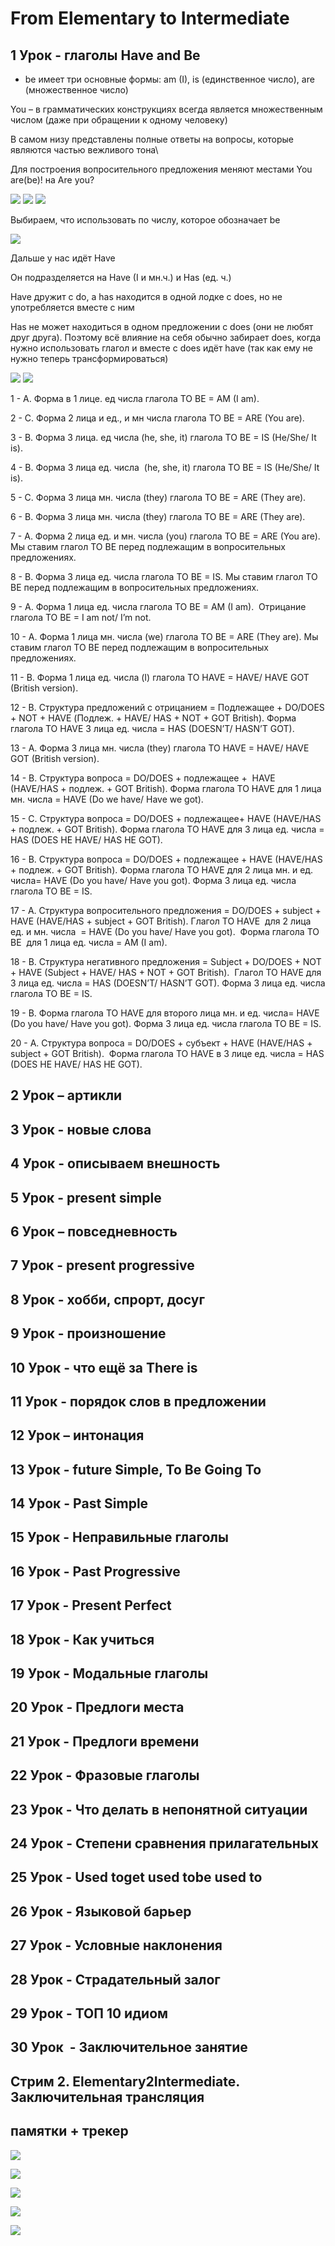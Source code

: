# From Elementary to Intermediate

## **1** **Урок** **-** **глаголы** **Have and Be**

- be имеет три основные формы: am (I), is (единственное число), are (множественное число)

You – в грамматических конструкциях всегда является множественным числом (даже при обращении к одному человеку)

В самом низу представлены полные ответы на вопросы, которые являются частью вежливого тона\

Для построения вопросительного предложения меняют местами You are(be)! на Are you?

![](_png/40bff266a46450ef3dbda4aec952541e.png)
![](_png/b1a876211131ea99f76147991665b84a.png)
![](_png/2cb3a079848efee946b4d7f0ff014036.png)

Выбираем, что использовать по числу, которое обозначает be

![](_png/84e516b60370cf0a90f97e6274dc56e3.png)

Дальше у нас идёт Have

Он подразделяется на Have (I и мн.ч.) и Has (ед. ч.)

Have дружит с do, а has находится в одной лодке с does, но не употребляется вместе с ним

Has не может находиться в одном предложении с does (они не любят друг друга). Поэтому всё влияние на себя обычно забирает does, когда нужно использовать глагол и вместе с does идёт have (так как ему не нужно теперь трансформироваться)

![](_png/49d5cd5bc9a8ac414e7775f7823b15ca.png)
![](_png/d11714ba9da18eb4155b477b513df5d4.png)

1 - A. Форма в 1 лице. ед числа глагола TO BE = AM (I am).

2 - C. Форма 2 лица и ед., и мн числа глагола TO BE = ARE (You are).

3 - B. Форма 3 лица. ед числа (he, she, it) глагола TO BE = IS (He/She/ It is).

4 - B. Форма 3 лица ед. числа  (he, she, it) глагола TO BE = IS (He/She/ It is).

5 - C. Форма 3 лица мн. числа (they) глагола TO BE = ARE (They are).

6 - B. Форма 3 лица мн. числа (they) глагола TO BE = ARE (They are).

7 - A. Форма 2 лица ед. и мн. числа (you) глагола TO BE = ARE (You are). Мы ставим глагол TO BE перед подлежащим в вопросительных предложениях.

8 - B. Форма 3 лица ед. числа глагола TO BE = IS. Мы ставим глагол TO BE перед подлежащим в вопросительных предложениях.

9 - A. Форма 1 лица ед. числа глагола TO BE = AM (I am).  Отрицание глагола TO BE = I am not/ I’m not.

10 - A. Форма 1 лица мн. числа (we) глагола TO BE = ARE (They are). Мы ставим глагол TO BE перед подлежащим в вопросительных предложениях.

11 - B. Форма 1 лица ед. числа (I) глагола TO HAVE = HAVE/ HAVE GOT (British version).

12 - B. Структура предложений с отрицанием = Подлежащее + DO/DOES + NOT + HAVE (Подлеж. + HAVE/ HAS + NOT + GOT British). Форма глагола TO HAVE 3 лица ед. числа = HAS (DOESN’T/ HASN’T GOT).

13 - A. Форма 3 лица мн. числа (they) глагола TO HAVE = HAVE/ HAVE GOT (British version).

14 - B. Структура вопроса = DO/DOES + подлежащее +  HAVE (HAVE/HAS + подлеж. + GOT British). Форма глагола TO HAVE для 1 лица мн. числа = HAVE (Do we have/ Have we got).

15 - C. Структура вопроса = DO/DOES + подлежащее+ HAVE (HAVE/HAS + подлеж. + GOT British). Форма глагола TO HAVE для 3 лица ед. числа = HAS (DOES HE HAVE/ HAS HE GOT).

16 - B. Структура вопроса = DO/DOES + подлежащее + HAVE (HAVE/HAS + подлеж. + GOT British). Форма глагола TO HAVE для 2 лица мн. и ед. числа= HAVE (Do you have/ Have you got). Форма 3 лица ед. числа глагола TO BE = IS.

17 - A. Структура вопросительного предложения = DO/DOES + subject + HAVE (HAVE/HAS + subject + GOT British). Глагол TO HAVE  для 2 лица ед. и мн. числа  = HAVE (Do you have/ Have you got).  Форма глагола TO BE  для 1 лица ед. числа = AM (I am).

18 - B. Структура негативного предложения = Subject + DO/DOES + NOT + HAVE (Subject + HAVE/ HAS + NOT + GOT British).  Глагол TO HAVE для 3 лица ед. числа = HAS (DOESN’T/ HASN’T GOT). Форма 3 лица ед. числа глагола TO BE = IS.

19 - B. Форма глагола TO HAVE для второго лица мн. и ед. числа= HAVE (Do you have/ Have you got). Форма 3 лица ед. числа глагола TO BE = IS.

20 - A. Структура вопроса = DO/DOES + субъект + HAVE (HAVE/HAS + subject + GOT British).  Форма глагола TO HAVE в 3 лице ед. числа = HAS (DOES HE HAVE/ HAS HE GOT).

## **2 Урок – артикли**



## **3 Урок - новые слова**


## **4 Урок - описываем внешность**



## **5 Урок - present simple**



## **6 Урок – повседневность**



## **7 Урок - present progressive**



## **8 Урок - хобби, спрорт, досуг**



## **9 Урок - произношение**



## **10 Урок - что ещё за There is**



## **11 Урок - порядок слов в предложении**



## **12** **Урок** **–** **интонация**



## **13** **Урок** **- future Simple, To Be Going To**



## **14 Урок - Past Simple**



## **15 Урок - Неправильные глаголы**



## **16** **Урок** **- Past Progressive**



## **17** **Урок** **- Present Perfect**



## **18 Урок - Как учиться**



## **19 Урок - Модальные глаголы**



## **20 Урок - Предлоги места**



## **21 Урок - Предлоги времени**



## **22 Урок - Фразовые глаголы**


## **23 Урок - Что делать в непонятной ситуации**



## **24 Урок - Степени сравнения прилагательных**



## **25 Урок - Used toget used tobe used to**



## **26 Урок - Языковой барьер**



## **27 Урок - Условные наклонения**



## **28 Урок - Страдательный залог**



## **29 Урок - ТОП 10 идиом**



## **30 Урок  - Заключительное занятие**



## **Стрим 2. Elementary2Intermediate. Заключительная трансляция**


## **памятки + трекер**

![](_png/307b2fe8783dd9273df042439f84f1da.png)

![](_png/17a5a4966946573889fb8ef97378278c.png)

![](_png/11c34d2b345eed3322b0e281d5e19931.png)

![](_png/0640e277008290c0f206807b20699aff.png)

![](_png/63aa33dea0e9a4db3cb4f14f1c0f5f6f.png)